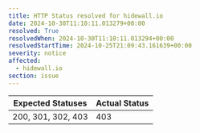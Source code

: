 ```yaml
---
title: HTTP Status resolved for hidewall.io
date: 2024-10-30T11:10:11.013279+00:00
resolved: True
resolvedWhen: 2024-10-30T11:10:11.013294+00:00
resolvedStartTime: 2024-10-25T21:09:43.161639+00:00
severity: notice
affected:
  - hidewall.io
section: issue
---
```


| Expected Statuses | Actual Status  |
|-------------------|----------------|
| 200, 301, 302, 403 | 403 |
